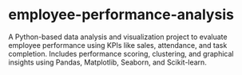 # employee-performance-analysis
A Python-based data analysis and visualization project to evaluate employee performance using KPIs like sales, attendance, and task completion. Includes performance scoring, clustering, and graphical insights using Pandas, Matplotlib, Seaborn, and Scikit-learn.
